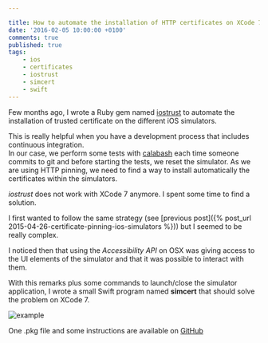 ```yaml
---

title: How to automate the installation of HTTP certificates on XCode 7
date: '2016-02-05 10:00:00 +0100'
comments: true
published: true
tags: 
    - ios
    - certificates
    - iostrust 
    - simcert
    - swift
---
```


Few months ago, I wrote a Ruby gem named [iostrust](https://github.com/yageek/iostrust) to automate the installation of trusted certificate on the different iOS simulators.

This is really helpful when you have a development process that includes continuous integration.  
In our case, we perform some tests with [calabash](https://calaba.sh) each time someone commits to git and before starting the tests, we reset the simulator. As we are using HTTP pinning, we need to find a way to install automatically the certificates within the simulators.

*iostrust* does not work with XCode 7 anymore. I spent some time to find a solution.

I first wanted to follow the same strategy (see [previous post]({% post_url 2015-04-26-certificate-pinning-ios-simulators %})) but I seemed to be really complex.

I noticed then that using the *Accessibility API* on OSX was giving access to the UI elements of the simulator and that it was possible to interact with them.

With this remarks plus some commands to launch/close the simulator application,  I wrote a small Swift program named **simcert** that should solve the problem on XCode 7.

![example](https://media.githubusercontent.com/media/yageek/simcert/develop/sim_cert.gif)

One .pkg file and some instructions are available on [GitHub](https://github.com/yageek/simcert)

